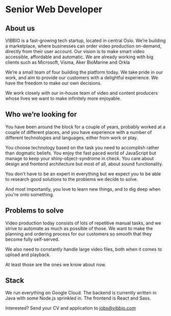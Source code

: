 # Senior Web Developer

## About us

VIBBIO is a fast-growing tech startup, located in central Oslo. We’re building a marketplace, where businesses can order video production on-demand, directly from their user account. Our vision is to make smart video accessible, affordable and automatic. We are already working with big clients such as Microsoft, Visma, Aker BioMarine and Orkla

We’re a small team of four building the platform today. We take pride in our work, and aim to provide our customers with a delightful experience. We have the freedom to make our own decisions.

We work closely with our in-house team of video and content producers whose lives we want to make infinitely more enjoyable.

## Who we’re looking for

You have been around the block for a couple of years, probably worked at a couple of different places, and you have experience with a number of different technologies and languages, either from work or play.

You choose technology based on the task you need to accomplish rather than dogmatic beliefs. You enjoy the fast paced world of JavaScript but manage to keep your shiny-object-syndrome in check. You care about design and frontend architecture but most of all, about sound functionality.

You don't have to be an expert in everything but we expect you to be able to research good solutions to the problems we decide to solve.

And most importantly, you love to learn new things, and to dig deep when you're onto something.

## Problems to solve

Video production today consists of lots of repetitive manual tasks, and we strive to automate as much as possible of those. We want to make the planning and ordering process for our customers so smooth that they become fully self-served.

We also need to constantly handle large video files, both when it comes to upload and playback.

At least those are the ones we know about now.

## Stack

We run everything on Google Cloud. The backend is currently written in Java with some Node.js sprinkled in. The frontend is React and Sass.

Interested? Send your CV and application to jobs@vibbio.com